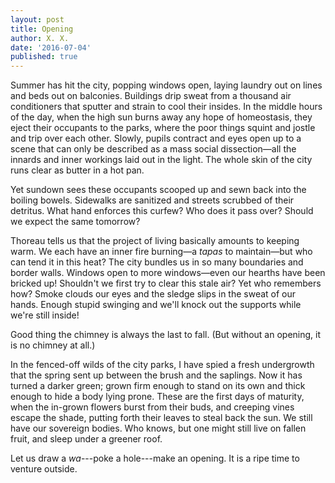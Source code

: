 ```yaml
---
layout: post
title: Opening
author: X. X.
date: '2016-07-04'
published: true
---
```

Summer has hit the city, popping windows open, laying laundry out on lines and beds out on balconies. Buildings drip sweat from a thousand air conditioners that sputter and strain to cool their insides. In the middle hours of the day, when the high sun burns away any hope of homeostasis, they eject their occupants to the parks, where the poor things squint and jostle and trip over each other. Slowly, pupils contract and eyes open up to a scene that can only be described as a mass social dissection—all the innards and inner workings laid out in the light. The whole skin of the city runs clear as butter in a hot pan. <!--more-->

Yet sundown sees these occupants scooped up and sewn back into the boiling bowels. Sidewalks are sanitized and streets scrubbed of their detritus. What hand enforces this curfew? Who does it pass over? Should we expect the same tomorrow?

Thoreau tells us that the project of living basically amounts to keeping warm. We each have an inner fire burning—a _tapas_ to maintain—but who can tend it in this heat? The city bundles us in so many boundaries and border walls. Windows open to more windows—even our hearths have been bricked up! Shouldn't we first try to clear this stale air? Yet who remembers how? Smoke clouds our eyes and the sledge slips in the sweat of our hands. Enough stupid swinging and we'll knock out the supports while we're still inside!

Good thing the chimney is always the last to fall. (But without an opening, it is no chimney at all.)

In the fenced-off wilds of the city parks, I have spied a fresh undergrowth that the spring sent up between the brush and the saplings. Now it has turned a darker green; grown firm enough to stand on its own and thick enough to hide a body lying prone. These are the first days of maturity, when the in-grown flowers burst from their buds, and creeping vines escape the shade, putting forth their leaves to steal back the sun. We still have our sovereign bodies. Who knows, but one might still live on fallen fruit, and sleep under a greener roof.

Let us draw a _wa_---poke a hole---make an opening. It is a ripe time to venture outside.
